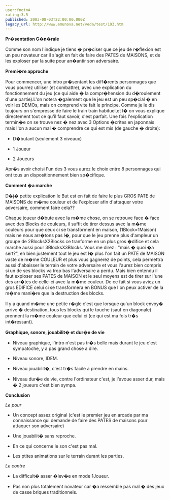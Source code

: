 ```yaml
---
user:YnotnA
rating:3.5
published: 2003-08-03T22:00:00.000Z
legacy_url: http://www.emunova.net/veda/test/193.htm
---
```

**Pr�sentation G�n�rale**  

Comme son nom l'indique je tiens � pr�ciser que ce jeu de r�flexion est un peu novateur car il s'agit en fait de faire des PATES de MAISONS, et de les exploser par la suite pour an�antir son adversaire.  

  

**Premi�re approche**  

Pour commencer, une intro pr�sentant les diff�rents personnages que vous pourrez utiliser (et combattre), avec une explication du fonctionnement du jeu (ce qui aide � la compr�hension du d�roulement d'une partie).L'on notera �galement que le jeu est un peu sp�cial � en voir les DEMOs, mais on comprend vite fait le principe. Comme je le dis toujours on s'empresse de faire le train train habituel,et l� on vous explique directement tout ce qu'il faut savoir, c'est parfait. Une fois l'explication termin�e on se trouve nez � nez avec 3 Options �crites en japonnais mais l'on a aucun mal � comprendre ce qui est mis (de gauche � droite):  

- D�butant (seulement 3 niveaux)  

- 1 Joueur  

- 2 Joueurs  

Apr�s avoir choisi l'un des 3 vous aurez le choix entre 8 personnages qui ont tous un dispositionnement bien sp�cifique.  

  

**Comment �a marche**  

D�j� petite explication le But est en fait de faire le plus GROS PATE de MAISONS de m�me couleur et de l'exploser afin d'attaquer votre adversaire, comment faire cela??  

Chaque joueur d�bute avec la m�me chose, on se retrouve face � face avec des Blocks de couleurs, il suffit de tirer dessus avec la m�me couleurs pour que ceux ci se transforment en maison, (1Block=1Maison) mais ne nous arr�tons pas l�, pour que le jeu prenne plus d'ampleur un groupe de 2BlocksX2Blocks ce tranforme en un plus gros �difice et cela marche aussi pour 3BlocksX3Blocks. Vous me direz : "mais � quoi �a sert?", eh bien justement tout le jeu est l� plus l'on fait un PATE de MAISON vaste de m�me COULEUR et plus vous gagnerez de points, cela permettra aussi d'abaisser le terrain de votre adversaire et vous l'aurez bien compris si un de ses blocks va trop bas l'adversaire a perdu. Mais bien entendu il faut exploser ses PATES de MAISON et le seul moyens est de tirer sur l'une des arr�tes de celle-ci avec la m�me couleur. De ce fait si vous aviez un gros EDIFICE celui ci se transformera en BONUS que l'on peux activer de la m�me mani�re que la destruction des blocks.  

Il y a quand m�me une petite r�gle c'est que lorsque qu'un block envoy� arrive � destination, tous les blocks qui le touche (sauf en diagonale) prennent la m�me couleur que celui ci (ce qui est ma fois tr�s int�ressant).  

  

**Graphique, sonore, jouabilit� et dur�e de vie**  

- Niveau graphique, l'intro n'est pas tr�s belle mais durant le jeu c'est sympatoche, y a pas grand chose a dire.  

- Niveau sonore, IDEM.  

- Niveau jouabilit�, c'est tr�s facile a prendre en mains.  

- Niveau dur�e de vie, contre l'ordinateur c'est, je l'avoue asser dur, mais � 2 joueurs c'est bien sympa.  

  

**Conclusion**  

_Le pour_  

+ Un concept assez original (c'est le premier jeu en arcade par ma connaissance qui demande de faire des PATES de maisons pour attaquer son adversaire)  

+ Une jouabilit� sans reproche.  

+ En ce qui concerne le son c'est pas mal.  

+ Les ptites animations sur le terrain durant les parties.  

  

_Le contre_  

- La difficult� asser �lev�e en mode 1Joueur.  

- Pas non plus totalement novateur car �a ressemble pas mal � des jeux de casse briques traditionnels.